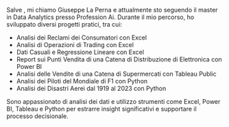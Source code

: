 Salve , mi chiamo Giuseppe La Perna e attualmente sto seguendo il master in Data Analytics presso Profession Ai. Durante il mio percorso, ho sviluppato diversi progetti pratici, tra cui:  
- Analisi dei Reclami dei Consumatori con Excel  
- Analisi di Operazioni di Trading con Excel  
- Dati Casuali e Regressione Lineare con Excel  
- Report sui Punti Vendita di una Catena di Distribuzione di Elettronica con Power BI  
- Analisi delle Vendite di una Catena di Supermercati con Tableau Public  
- Analisi dei Piloti del Mondiale di F1 con Python  
- Analisi dei Disastri Aerei dal 1919 al 2023 con Python




Sono appassionato di analisi dei dati e utilizzo strumenti come Excel, Power BI, Tableau e Python per estrarre insight significativi e supportare il processo decisionale.
